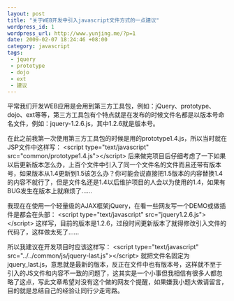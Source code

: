 ```yaml
--- 
layout: post
title: "关于WEB开发中引入javascript文件方式的一点建议"
wordpress_id: 1
wordpress_url: http://www.yunjing.me/?p=1
date: 2009-02-07 18:24:46 +08:00
category: javascript
tags: 
 - jquery
 - prototype
 - dojo
 - ext
 - 建议
---
```

平常我们开发WEB应用是会用到第三方工具包，例如：jQuery、prototype、dojo、ext等等，第三方工具包有个特点就是在发布的时候文件名都是以版本号命名文件，例如：jquery-1.2.6.js，其中1.2.6就是版本号。

在此之前我第一次使用第三方工具包的时候是用的prototype1.4.js，所以当时就在JSP文件中这样写：
&lt;script  type="text/javascript"  src="common/prototype1.4.js"&gt;&lt;/script&gt;
后来做完项目后仔细考虑了一下如果以后更新版本怎么办，上百个文件中引入了同一个文件名的文件而且还带有版本号，如果版本从1.4更新到1.5该怎么办？你可能会说直接把1.5版本的内容替换1.4的内容不就行了，但是文件名还是1.4以后维护项目的人会以为使用的1.4，如果有BUG发生在版本上就麻烦了……

<!--more-->

我现在在使用一个轻量级的AJAX框架jQuery，在看一些网友写一个DEMO或做插件是都会在头部：
&lt;script  type="text/javascript"  src="jquery1.2.6.js"&gt;&lt;/script&gt;
这样写，目前的版本是1.2.6，过段时间更新版本了就得修改引入文件的代码了，这样做太死了……

所以我建议在开发项目时应该这样写：
&lt;script  type="text/javascript"  src="../../common/js/jquery-last.js"&gt;&lt;/script&gt;
就把文件名固定为jquery_last.js，意思就是最新的版本，反正在文件中也有版本号，这样就不至于引入的JS文件和内容不一致的问题了，这其实是一个小事但我相信有很多人都忽略了这点，写此文章希望对没有这个做的网友个提醒，如果嫌我小题大做请留言，目的就是总结自己的经验让同行少走弯路。
